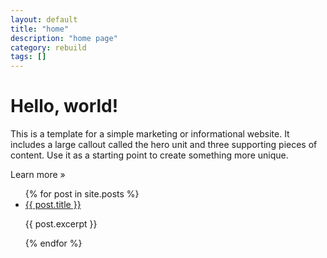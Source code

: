 ```yaml
---
layout: default
title: "home"
description: "home page"
category: rebuild
tags: []
---
```

<div class="jumbotron">
      <div class="container">
        <h1>Hello, world!</h1>
        <p>This is a template for a simple marketing or informational website. It includes a large callout called the hero unit and three supporting pieces of content. Use it as a starting point to create something more unique.</p>
        <p><a class="btn btn-primary btn-lg">Learn more &raquo;</a></p>
      </div>
    </div>
<ul>
  {% for post in site.posts %}
    <li>
      <a href="{{ post.url }}">{{ post.title }}</a>
      <p>{{ post.excerpt }}</p>
    </li>
  {% endfor %}
</ul>